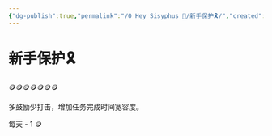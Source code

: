 ```yaml
---
{"dg-publish":true,"permalink":"/0 Hey Sisyphus 🤚/新手保护🎗️/","created":"2023-05-24T08:47:26.354+08:00","updated":"2023-05-25T15:15:38.547+08:00"}
---
```


# 新手保护🎗️

🪙🪙🪙🪙🪙🪙🪙

多鼓励少打击，增加任务完成时间宽容度。

每天 - 1 🪙
